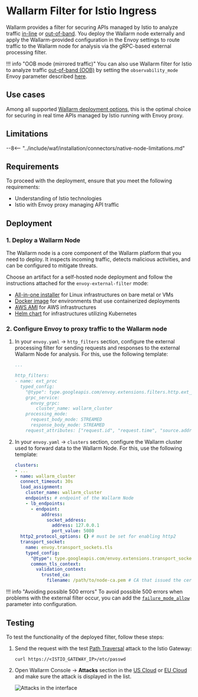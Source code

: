 [attacks-in-ui-image]:              ../../images/admin-guides/test-attacks-quickstart.png
[custom-blocking-page-docs]:        ../../admin-en/configuration-guides/configure-block-page-and-code.md
[ptrav-attack-docs]:                ../../attacks-vulns-list.md#path-traversal
[multitenancy-overview]:            ../multi-tenant/overview.md
[applications-docs]:                ../../user-guides/settings/applications.md
[available-filtration-modes]:       ../../admin-en/configure-wallarm-mode.md#available-filtration-modes
[ui-filtration-mode]:              ../../admin-en/configure-wallarm-mode.md#general-filtration-mode
[self-hosted-connector-node-helm-conf]: ../native-node/helm-chart-conf.md
[helm-chart-native-node]:           ../native-node/helm-chart.md
[custom-blocking-page]:             ../../admin-en/configuration-guides/configure-block-page-and-code.md
[rate-limiting]:                    ../../user-guides/rules/rate-limiting.md
[multi-tenancy]:                    ../multi-tenant/overview.md

# Wallarm Filter for Istio Ingress

Wallarm provides a filter for securing APIs managed by Istio to analyze traffic [in-line](../inline/overview.md) or [out-of-band](../oob/overview.md). You deploy the Wallarm node externally and apply the Wallarm-provided configuration in the Envoy settings to route traffic to the Wallarm node for analysis via the gRPC-based external processing filter.

!!! info "OOB mode (mirrored traffic)"
    You can also use Wallarm filter for Istio to analyze traffic [out-of-band (OOB)](../oob/overview.md) by setting the `observability_mode` Envoy parameter described [here](https://www.envoyproxy.io/docs/envoy/latest/api-v3/extensions/filters/http/ext_proc/v3/ext_proc.proto#envoy-v3-api-msg-extensions-filters-http-ext-proc-v3-externalprocessor).

## Use cases

Among all supported [Wallarm deployment options](../supported-deployment-options.md), this is the optimal choice for securing in real time APIs managed by Istio running with Envoy proxy.

## Limitations

--8<-- "../include/waf/installation/connectors/native-node-limitations.md"

## Requirements

To proceed with the deployment, ensure that you meet the following requirements:

* Understanding of Istio technologies
* Istio with Envoy proxy managing API traffic

## Deployment

### 1. Deploy a Wallarm Node

The Wallarm node is a core component of the Wallarm platform that you need to deploy. It inspects incoming traffic, detects malicious activities, and can be configured to mitigate threats.

Choose an artifact for a self-hosted node deployment and follow the instructions attached for the `envoy-external-filter` mode:

* [All-in-one installer](../native-node/all-in-one.md) for Linux infrastructures on bare metal or VMs
* [Docker image](../native-node/docker-image.md) for environments that use containerized deployments
* [AWS AMI](../native-node/aws-ami.md) for AWS infrastructures
* [Helm chart](../native-node/helm-chart.md) for infrastructures utilizing Kubernetes

### 2. Configure Envoy to proxy traffic to the Wallarm node

1. In your `envoy.yaml` → `http_filters` section, configure the external processing filter for sending requests and responses to the external Wallarm Node for analysis. For this, use the following template:

    ```yaml
    ...

    http_filters:
    - name: ext_proc
      typed_config:
        "@type": type.googleapis.com/envoy.extensions.filters.http.ext_proc.v3.ExternalProcessor
        grpc_service:
          envoy_grpc:
            cluster_name: wallarm_cluster
        processing_mode:
          request_body_mode: STREAMED
          response_body_mode: STREAMED
        request_attributes: ["request.id", "request.time", "source.address"]
    ```
1. In your `envoy.yaml` → `clusters` section, configure the Wallarm cluster used to forward data to the Wallarm Node. For this, use the following template:

    ```yaml
    clusters:
    - ...
    - name: wallarm_cluster
      connect_timeout: 30s
      load_assignment:
        cluster_name: wallarm_cluster
        endpoints: # endpoint of the Wallarm Node
        - lb_endpoints:
          - endpoint:
              address:
                socket_address:
                  address: 127.0.0.1
                  port_value: 5080
      http2_protocol_options: {} # must be set for enabling http2
      transport_socket:
        name: envoy.transport_sockets.tls
        typed_config:
          "@type": type.googleapis.com/envoy.extensions.transport_sockets.tls.v3.UpstreamTlsContext
          common_tls_context:
            validation_context:
              trusted_ca:
                filename: /path/to/node-ca.pem # CA that issued the certificate used by the Node instance
    ```

!!! info "Avoiding possible 500 errors"
    To avoid possible 500 errors when problems with the external filter occur, you can add the [`failure_mode_allow`](https://www.envoyproxy.io/docs/envoy/latest/api-v3/extensions/filters/http/ext_proc/v3/ext_proc.proto) parameter into configuration.

## Testing

To test the functionality of the deployed filter, follow these steps:

1. Send the request with the test [Path Traversal][ptrav-attack-docs] attack to the Istio Gateway:

    ```
    curl https://<ISTIO_GATEWAY_IP>/etc/passwd
    ```
1. Open Wallarm Console → **Attacks** section in the [US Cloud](https://us1.my.wallarm.com/attacks) or [EU Cloud](https://my.wallarm.com/attacks) and make sure the attack is displayed in the list.

    ![Attacks in the interface][attacks-in-ui-image]
